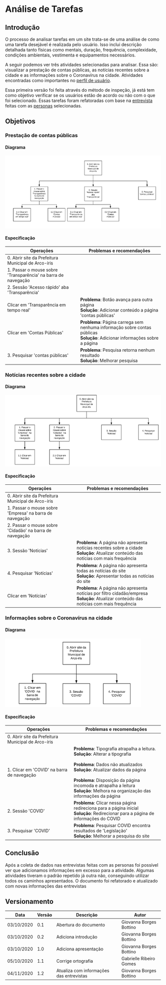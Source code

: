 # Análise de Tarefas
## Introdução

O processo de analisar tarefas em um site trata-se de uma análise de como uma tarefa desejável é realizada pelo usuário. Isso inclui descrição detalhada tanto físicas como mentais, duração, frequência, complexidade, condições ambientais, vestimenta e equipamentos necessários.

A seguir podemos ver três atividades selecionadas para analisar. Essa são: visualizar a prestação de contas públicas, as notícias recentes sobre a cidade e as informações sobre o Coronavírus na cidade. Atividades encontradas como importantes no [perfil de usuário](./../analise_de_requisitos/perfil_de_usuario.md).

Essa primeira versão foi feita através do método de inspeção, já está tem como objetivo verificar se os usuários estão de acordo ou não com o que foi selecionado. Essas tarefas foram refatoradas com base na [entrevista](entrevista_tarefas.md) feitas com as [personas](./../analise_de_requisitos/personas.md) selecionadas.

## Objetivos 
### Prestação de contas públicas
#### Diagrama
![Diagrama de contas publicas](../img/tarefas/contas_publicas_diagrama.png)

#### Especificação

| Operações | Problemas e recomendações |
|------|------|
| 0. Abrir site da Prefeitura Municipal de Arco-íris |  |
| 1. Passar o mouse sobre 'Transparência'  na barra de navegação |  |
| 2. Sessão 'Acesso rápido'  aba 'Transparência' |  |
| Clicar em 'Transparência em tempo real' | **Problema**: Botão avança para outra página <br>**Solução**: Adicionar conteúdo a página 'contas públicas'| 
| Clicar em 'Contas Públicas' | **Problema**: Página carrega sem nenhuma informação sobre contas públicas <br> **Solução**: Adicionar informações sobre a página |
| 3. Pesquisar 'contas públicas' |**Problema**: Pesquisa retorna nenhum resultado <br>**Solução**: Melhorar pesquisa|

### Notícias recentes sobre a cidade
#### Diagrama
![Diagrama de noticias recentes](../img/tarefas/noticias_recentes_diagrama.png)

#### Especificação

| Operações | Problemas e recomendações |
|------|------|
| 0. Abrir site da Prefeitura Municipal de Arco-íris |  |
| 1. Passar o mouse sobre 'Empresa'  na barra de navegação |  |
| 2. Passar o mouse sobre 'Cidadão'  na barra de navegação |  |
| 3. Sessão 'Notícias' | **Problema**: A página não apresenta notícias recentes sobre a cidade<br>**Solução**: Atualizar conteúdo das notícias com mais frequência |
| 4. Pesquisar 'Notícias' | **Problema**: A página não apresenta todas as notícias do site<br>**Solução**: Apresentar todas as notícias do site |
| Clicar em 'Notícias' | **Problema**: A página não apresenta notícias por filtro cidadão/empresa<br>**Solução**: Atualizar conteúdo das notícias com mais frequência |

### Informações sobre o Coronavírus na cidade
#### Diagrama
![Diagrama de noticias recentes](../img/tarefas/covid_diagrama.png)

#### Especificação

| Operações | Problemas e recomendações |
|------|------|
| 0. Abrir site da Prefeitura Municipal de Arco-íris |  |
| 1. Clicar em 'COVID'  na barra de navegação | **Problema**: Tipografia atrapalha a leitura.<br>**Solução**: Alterar a tipografia<br><br>**Problema**: Dados não atualizados<br>**Solução**: Atualizar dados da página <br><br>**Problema**: Disposição da página incomoda e atrapalha a leitura <br>**Solução**: Melhora na organização das informações da página|
| 2. Sessão 'COVID' | **Problema**: Clicar nessa página redireciona para a página inicial<br>**Solução**: Redirecionar para a página de informações do COVID|
| 3. Pesquisar 'COVID' | **Problema**: Pesquisar COVID encontra resultados de 'Legislação'<br>**Solução**: Melhorar a pesquisa do site|

## Conclusão
Após a coleta de dados nas entrevistas feitas com as personas foi possível ver que adicionamos informações em excesso para a atividade. Algumas atividades tiveram o padrão repetido já outra não, conseguindo utilizar todos os caminhos apresentados. O documento foi refatorado e atualizado com novas informações das entrevistas 
## Versionamento

| Data | Versão | Descrição | Autor |
|------|------|------|------|
|03/10/2020|0.1|Abertura do documento |Giovanna Borges Bottino|
|03/10/2020|0.2|Adiciona introdução |Giovanna Borges Bottino|
|03/10/2020|1.0|Adiciona apresentação |Giovanna Borges Bottino|
|05/10/2020|1.1|Corrige ortografia|Gabrielle Ribeiro Gomes|
|04/11/2020|1.2|Atualiza com informações das entrevistas|Giovanna Borges Bottino|
